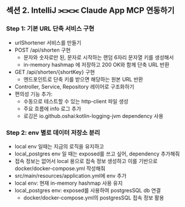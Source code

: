 ## 섹션 2. IntelliJ ⫘⫘⫘ Claude App MCP 연동하기


### Step 1: 기본 URL 단축 서비스 구현
- urlShortener 서비스를 만들기
- POST /api/shorten 구현
  - 문자와 숫자로만 된, 문자로 시작하는 랜덤 6자리 문자열 키를 생성해서
  - in-memory hashmap 에 저장하고 200 OK와 함께 단축 URL 반환
- GET /api/shorten/{shortKey} 구현
  - 엔드포인트로 단축 키를 받으면 해당하는 원본 URL 반환
- Controller, Service, Repository 레이어로 구조화하기
- 편의성 기능 추가:
  - 수동으로 테스트할 수 있는 http-client 파일 생성
  - 주요 흐름에 info 로그 추가
  - 로깅은 io.github.oshai:kotlin-logging-jvm dependency 사용

### Step 2: env 별로 데이터 저장소 분리
- local env 일때는 지금의 로직을 유지하고
- local_postgres env 일 때는 exposed를 쓰고 싶어, dependency 추가해줘
- 접속 정보는 없어서 local 용으로 접속 정보 생성하고 이를 기반으로 docker/docker-compose.yml 작성해줘
- src/main/resources/application.yml에 env 추가
- local env: 현재 in-memory hashmap 사용 유지
- local_postgres env: exposed를 사용하여 postgresSQL db 연결
  - docker/docker-compose.yml의 postgresSQL 접속 정보 활용 

